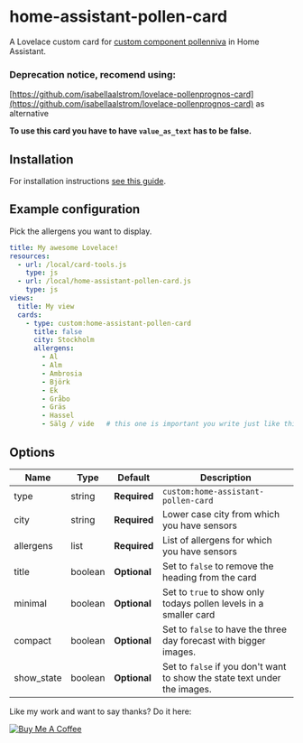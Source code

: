 # home-assistant-pollen-card
A Lovelace custom card for [custom component pollenniva](https://github.com/TekniskSupport/home-assistant-scrape-pollen/) in Home Assistant.

### Deprecation notice, recomend using:
[https://github.com/isabellaalstrom/lovelace-pollenprognos-card](https://github.com/isabellaalstrom/lovelace-pollenprognos-card) as alternative

<b>To use this card you have to have `value_as_text` has to be false.</b>

## Installation

For installation instructions [see this guide](https://github.com/thomasloven/hass-config/wiki/Lovelace-Plugins).

## Example configuration
Pick the allergens you want to display.
```yaml
title: My awesome Lovelace!
resources:
  - url: /local/card-tools.js
    type: js
  - url: /local/home-assistant-pollen-card.js
    type: js
views:
  title: My view
  cards:
    - type: custom:home-assistant-pollen-card
      title: false
      city: Stockholm
      allergens:
        - Al
        - Alm
        - Ambrosia
        - Björk
        - Ek
        - Gråbo
        - Gräs
        - Hassel
        - Sälg / vide   # this one is important you write just like this.
```

## Options

| Name | Type | Default | Description
| ---- | ---- | ------- | -----------
| type | string | **Required** | `custom:home-assistant-pollen-card`
| city | string | **Required** | Lower case city from which you have sensors
| allergens | list | **Required** | List of allergens for which you have sensors
| title | boolean | **Optional** | Set to `false` to remove the heading from the card
| minimal | boolean | **Optional** | Set to `true` to show only todays pollen levels in a smaller card
| compact | boolean | **Optional** | Set to `false` to have the three day forecast with bigger images.
| show_state | boolean | **Optional** | Set to `false` if you don't want to show the state text under the images.


Like my work and want to say thanks? Do it here:

<a href="https://www.buymeacoffee.com/iq1f96D" target="_blank"><img src="https://www.buymeacoffee.com/assets/img/custom_images/purple_img.png" alt="Buy Me A Coffee" style="height: auto !important;width: auto !important;" ></a>
